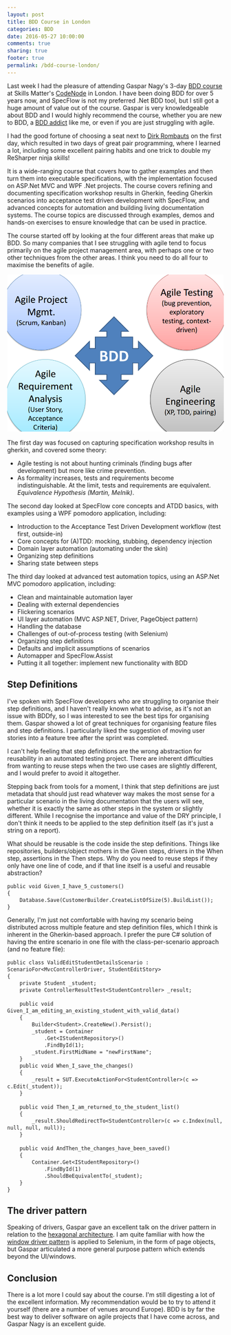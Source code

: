 ```yaml
---
layout: post
title: BDD Course in London
categories: BDD
date: 2016-05-27 10:00:00
comments: true
sharing: true
footer: true
permalink: /bdd-course-london/
---
```


Last week I had the pleasure of attending Gaspar Nagy's 3-day [BDD course](http://gasparnagy.com/trainings/specflow/) at Skills Matter's [CodeNode](https://skillsmatter.com/event-space) in London. I have been doing BDD for over 5 years now, and SpecFlow is not my preferred .Net BDD tool, but I still got a huge amount of value out of the course. Gaspar is very knowledgeable about BDD and I would highly recommend the course, whether you are new to BDD,  a [BDD addict](http://www.specsolutions.eu/news/bddaddict) like me, or even if you are just struggling with agile.
<!--excerpt-->

I had the good fortune of choosing a seat next to [Dirk Rombauts](https://twitter.com/QuestMasterNET) on the first day, which resulted in two days of great pair programming, where I learned a lot, including some excellent pairing habits and one trick to double my ReSharper ninja skills!

It is a wide-ranging course that covers how to gather examples and then turn them into executable specifications, with the implementation focused on ASP.Net MVC and WPF .Net projects. The course covers refining and documenting specification workshop results in Gherkin, feeding Gherkin scenarios into acceptance test driven development with SpecFlow, and advanced concepts for automation and building living documentation systems. The course topics are discussed through examples, demos and hands-on exercises to ensure knowledge that can be used in practice.

The course started off by looking at the four different areas that make up BDD. So many companies that I see struggling with agile tend to focus primarily on the agile project management area, with perhaps one or two other techniques from the other areas. I think you need to do all four to maximise the benefits of agile.

![BDD](/images/specflow-bdd.png)

The first day was focused on capturing specification workshop results in gherkin, and covered some theory:

- Agile testing is not about hunting criminals (finding bugs after development) but more like crime prevention.
- As formality increases, tests and requirements become indistinguishable. At the limit, tests and requirements are equivalent. *Equivalence Hypothesis (Martin, Melnik)*.

The second day looked at SpecFlow core concepts and ATDD basics, with examples using a WPF pomodoro application, including:

- Introduction to the Acceptance Test Driven Development workflow (test first, outside-in)
- Core concepts for (A)TDD: mocking, stubbing, dependency injection
- Domain layer automation (automating under the skin)
- Organizing step definitions
- Sharing state between steps

The third day looked at advanced test automation topics, using an ASP.Net MVC pomodoro application, including:

- Clean and maintainable automation layer
- Dealing with external dependencies
- Flickering scenarios
- UI layer automation (MVC ASP.NET, Driver, PageObject pattern)
- Handling the database
- Challenges of out-of-process testing (with Selenium)
- Organizing step definitions
- Defaults and implicit assumptions of scenarios
- Automapper and SpecFlow.Assist
- Putting it all together: implement new functionality with BDD

## Step Definitions
I've spoken with SpecFlow developers who are struggling to organise their step definitions, and I haven't really known what to advise, as it's not an issue with BDDfy, so I was interested to see the best tips for organising them. Gaspar showed a lot of great techniques for organising feature files and step definitions. I particularly liked the suggestion of moving user stories into a feature tree after the sprint was completed. 

I can't help feeling that step definitions are the wrong abstraction for reusability in an automated testing project. There are inherent difficulties from wanting to reuse steps when the two use cases are slightly different, and I would prefer to avoid it altogether.

Stepping back from tools for a moment, I think that step definitions are just metadata that should just read whatever way makes the most sense for a particular scenario in the living documentation that the users will see, whether it is exactly the same as other steps in the system or slightly different. While I recognise the importance and value of the DRY principle, I don't think it needs to be applied to the step definition itself (as it's just a string on a report).

What should be reusable is the code inside the step definitions. Things like repositories, builders/object mothers in the Given steps, drivers in the When step, assertions in the Then steps. Why do you need to reuse steps if they only have one line of code, and if that line itself is a useful and reusable abstraction?

	public void Given_I_have_5_customers()
	{
		Database.Save(CustomerBuilder.CreateListOfSize(5).BuildList());
	}

Generally, I'm just not comfortable with having my scenario being distributed across multiple feature and step definition files, which I think is inherent in the Gherkin-based approach. I prefer the pure C# solution of having the entire scenario in one file with the class-per-scenario approach (and no feature file):

    public class ValidEditStudentDetailsScenario : ScenarioFor<MvcControllerDriver, StudentEditStory>
    {
        private Student _student;
        private ControllerResultTest<StudentController> _result;

        public void Given_I_am_editing_an_existing_student_with_valid_data()
        {
			Builder<Student>.CreateNew().Persist();
            _student = Container
                .Get<IStudentRepository>()
                .FindById(1);
            _student.FirstMidName = "newFirstName";
        }
        public void When_I_save_the_changes()
        {
            _result = SUT.ExecuteActionFor<StudentController>(c => c.Edit(_student));
        }

        public void Then_I_am_returned_to_the_student_list()
        {
            _result.ShouldRedirectTo<StudentController>(c => c.Index(null, null, null, null));
        }

        public void AndThen_the_changes_have_been_saved()
        {
            Container.Get<IStudentRepository>()
                .FindById(1)
                .ShouldBeEquivalentTo(_student);
        }
    }

## The driver pattern
Speaking of drivers, Gaspar gave an excellent talk on the driver pattern in relation to the [hexagonal architecture](http://alistair.cockburn.us/Hexagonal+architecture). I am quite familiar with how the [window driver pattern](http://martinfowler.com/eaaDev/WindowDriver.html) is applied to Selenium, in the form of page objects, but Gaspar articulated a more general purpose pattern which extends beyond the UI/windows. 

## Conclusion
There is a lot more I could say about the course. I'm still digesting a lot of the excellent information. My recommendation would be to try to attend it yourself (there are a number of venues around Europe). BDD is by far the best way to deliver software on agile projects that I have come across, and Gaspar Nagy is an excellent guide.